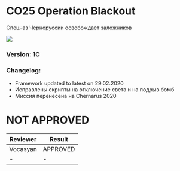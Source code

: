 # CO25 Operation Blackout
Спецназ Черноруссии освобождает заложников

<img src='https://raw.githubusercontent.com/rempopo/CO25_Operation_Blackout.cup_chernarus_A3/master/overview.jpg' />

### Version: 1C

### Changelog:
- Framework updated to latest on 29.02.2020
- Исправлены скрипты на отключение света и на подрыв бомб
- Миссия перенесена на Chernarus 2020

# NOT APPROVED
| Reviewer | Result |
| ------------ | ------------- |
| Vocasyan | APPROVED |
| - | - |
